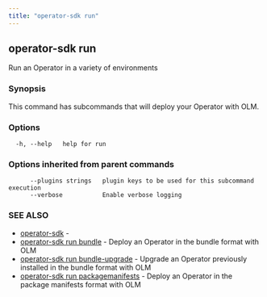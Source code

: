 ```yaml
---
title: "operator-sdk run"
---
```

## operator-sdk run

Run an Operator in a variety of environments

### Synopsis

This command has subcommands that will deploy your Operator with OLM.

### Options

```
  -h, --help   help for run
```

### Options inherited from parent commands

```
      --plugins strings   plugin keys to be used for this subcommand execution
      --verbose           Enable verbose logging
```

### SEE ALSO

* [operator-sdk](../operator-sdk)	 - 
* [operator-sdk run bundle](../operator-sdk_run_bundle)	 - Deploy an Operator in the bundle format with OLM
* [operator-sdk run bundle-upgrade](../operator-sdk_run_bundle-upgrade)	 - Upgrade an Operator previously installed in the bundle format with OLM
* [operator-sdk run packagemanifests](../operator-sdk_run_packagemanifests)	 - Deploy an Operator in the package manifests format with OLM


